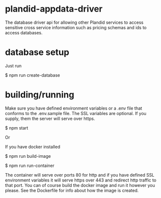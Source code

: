 # plandid-appdata-driver
The database driver api for allowing other Plandid services to access sensitive cross service information such as pricing schemas and ids to access databases.

# database setup
Just run

$ npm run create-database

# building/running

Make sure you have defined environment variables or a .env file that conforms to the .env.sample file. 
The SSL variables are optional. If you supply, them the server will serve over https.

$ npm start

Or

If you have docker installed

$ npm run build-image

$ npm run run-container

The container will serve over ports 80 for http and if you have defined SSL environment variables it will serve https over 443 and redirect http traffic to that port.
You can of course build the docker image and run it however you please. See the Dockerfile for info about how the image is created.